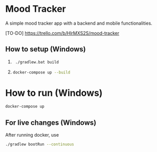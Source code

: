 # Mood Tracker 

A simple mood tracker app with a backend and mobile functionalities.

[TO-DO]
https://trello.com/b/HlrMXS2S/mood-tracker

## How to setup (Windows)

1. ```bash
    ./gradlew.bat build
   ```

2. ```bash
   docker-compose up --build
   ```

# How to run (Windows)

```bash
docker-compose up
```

## For live changes (Windows)

After running docker, use

```bash
./gradlew bootRun --continuous
```